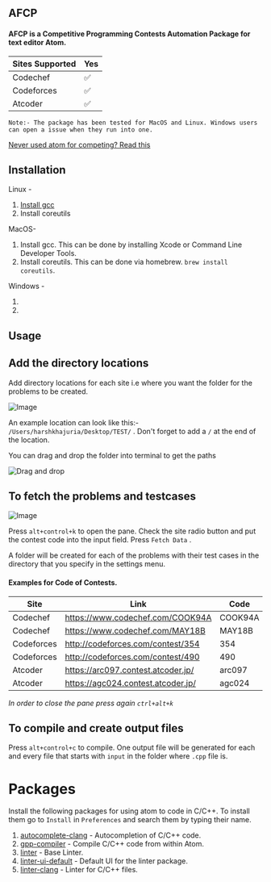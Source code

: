 ## AFCP

#### AFCP is a Competitive Programming Contests Automation Package for text editor Atom.

Sites Supported | Yes
------------ | -------------
Codechef | :white_check_mark:
Codeforces | :white_check_mark:
Atcoder | :white_check_mark:

`Note:- The package has been tested for MacOS and Linux. Windows users can open a issue when they run into one.`

[Never used atom for competing? Read this](#packages)

## Installation

Linux -

1. [Install gcc](https://gist.github.com/application2000/73fd6f4bf1be6600a2cf9f56315a2d91)
2. Install coreutils

MacOS-

1. Install gcc. This can be done by installing Xcode or Command Line Developer Tools.
2. Install coreutils. This can be done via homebrew. `brew install coreutils`.

Windows -

1.
2.


## Usage

**Add the directory locations**
---

Add directory locations for each site i.e where you want the folder for the problems to be created.

![Image](https://i.imgur.com/x66KloC.png)

An example location can look like this:- `/Users/harshkhajuria/Desktop/TEST/` . Don't forget to add a `/` at the end of the location.

You can drag and drop the folder into terminal to get the paths

![Drag and drop](https://i.imgur.com/24oNmfa.gif)

**To fetch the problems and testcases**
---

![Image](https://i.imgur.com/HRwTUOT.png)

Press `alt+control+k` to open the pane. Check the site radio button and put the contest code into the input field. Press `Fetch Data` .

A folder will be created for each of the problems with their test cases in the directory that you specify in the settings menu.


#### Examples for Code of Contests.

Site | Link | Code
------------ | ------------- | -------------
Codechef | https://www.codechef.com/COOK94A | COOK94A
Codechef | https://www.codechef.com/MAY18B | MAY18B
Codeforces | http://codeforces.com/contest/354 | 354
Codeforces | http://codeforces.com/contest/490 | 490
Atcoder | https://arc097.contest.atcoder.jp/ | arc097
Atcoder | https://agc024.contest.atcoder.jp/ | agc024


*In order to close the pane press again `ctrl+alt+k`*

**To compile and create output files**
---

Press `alt+control+c` to compile. One output file will be generated for each and every file that starts with `input` in the folder where `.cpp` file is.

# Packages

Install the following packages for using atom to code in C/C++. To install them go to `Install` in `Preferences` and search them by typing their name.

1. [autocomplete-clang](https://atom.io/packages/autocomplete-clang) - Autocompletion of C/C++ code.
2. [gpp-compiler](https://atom.io/packages/gpp-compiler) - Compile C/C++ code from within Atom.
3. [linter](https://atom.io/packages/linter) - Base Linter.
4. [linter-ui-default](https://atom.io/packages/linter-ui-default) - Default UI for the linter package.
5. [linter-clang](https://atom.io/packages/linter-clang) - Linter for C/C++ files.
